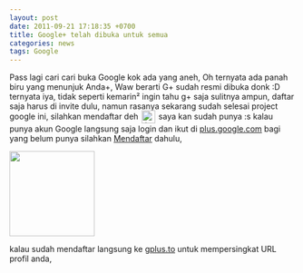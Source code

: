 ```yaml
---
layout: post
date: 2011-09-21 17:18:35 +0700
title: Google+ telah dibuka untuk semua
categories: news
tags: Google
---
```

<p>Pass lagi cari cari buka Google kok ada yang aneh, Oh ternyata ada panah biru yang menunjuk Anda+, Waw berarti G+ sudah resmi dibuka donk :D ternyata iya, tidak seperti kemarin² ingin tahu g+ saja sulitnya ampun, daftar saja harus di invite dulu, namun rasanya sekarang sudah selesai project google ini, silahkan mendaftar deh <img src="https://eggoez.bitbucket.io/wp-content/emojione/png/1f643.png" alt=":)" class="emojione" style="font-size:inherit;height:3ex;width:3.1ex;min-height:20px;min-width:20px;display:inline-block;margin:-.2ex .15em .2ex;line-height:normal;vertical-align:middle"> saya kan sudah punya :s kalau punya akun Google langsung saja login dan ikut di <a title="G+" href="https://plus.google.com" target="_blank">plus.google.com</a> bagi yang belum punya silahkan <a title="Klik untuk Mendaftar" href="https://plus.google.com/?utm_source=googlehp&amp;utm_medium=hpp&amp;utm_campaign=plusyou" target="_blank">Mendaftar</a> dahulu,<br>
<span id="more-762"></span></p>
<div class="mceTemp">
<dl>
<dt><a href="https://eggoez.bitbucket.io/wp-content/uploads/2011/09/Sign-up-Google-plus-finish-project.jpg" class="fancybox image"><img class="size-thumbnail wp-image-764" src="https://eggoez.bitbucket.io/wp-content/uploads/2011/09/Sign-up-Google-plus-finish-project-150x150.jpg" alt="" width="150" height="150"></a></dt>
</dl>
</div>
<p>kalau sudah mendaftar langsung ke <a title="GPlus Shorter" href="http://gplus.to" target="_blank">gplus.to</a> untuk mempersingkat URL profil anda,</p>